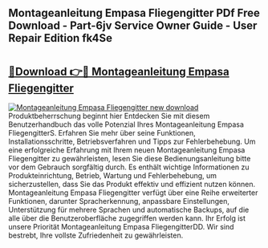 ## Montageanleitung Empasa Fliegengitter PDf Free Download - Part-6jv Service Owner Guide - User Repair Edition fk4Se

# <h2><a href="http://df74mug.blite.top/?on=Montageanleitung+Empasa+Fliegengitter">🔗Download 👉🔴 Montageanleitung Empasa Fliegengitter</a></h2>

[![Montageanleitung Empasa Fliegengitter new download](https://i.imgur.com/lujVjoI.png)](http://df74mug.blite.top/?on=Montageanleitung+Empasa+Fliegengitter)
Produktbeherrschung beginnt hier Entdecken Sie mit diesem Benutzerhandbuch das volle Potenzial Ihres Montageanleitung Empasa FliegengitterS. Erfahren Sie mehr über seine Funktionen, Installationsschritte, Betriebsverfahren und Tipps zur Fehlerbehebung. Um eine erfolgreiche Erfahrung mit Ihrem neuen Montageanleitung Empasa Fliegengitter zu gewährleisten, lesen Sie diese Bedienungsanleitung bitte vor dem Gebrauch sorgfältig durch. Es enthält wichtige Informationen zu Produkteinrichtung, Betrieb, Wartung und Fehlerbehebung, um sicherzustellen, dass Sie das Produkt effektiv und effizient nutzen können. Montageanleitung Empasa Fliegengitter verfügt über eine Reihe erweiterter Funktionen, darunter Spracherkennung, anpassbare Einstellungen, Unterstützung für mehrere Sprachen und automatische Backups, auf die alle über die Benutzeroberfläche zugegriffen werden kann. Ihr Erfolg ist unsere Priorität Montageanleitung Empasa FliegengitterDD. Wir sind bestrebt, Ihre vollste Zufriedenheit zu gewährleisten.
